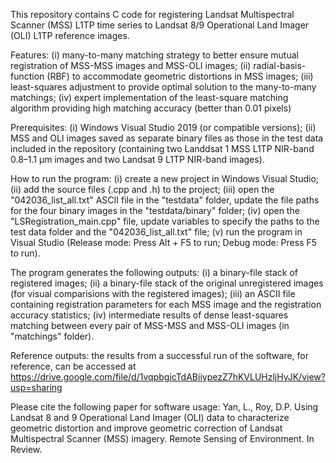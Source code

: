 This repository contains C code for registering Landsat Multispectral Scanner (MSS) L1TP time series to Landsat 8/9 Operational Land Imager (OLI) L1TP reference images.

Features: 
    (i) many-to-many matching strategy to better ensure mutual registration of MSS-MSS images and MSS-OLI images; 
    (ii) radial-basis-function (RBF) to accommodate geometric distortions in MSS images; 
    (iii) least-squares adjustment to provide optimal solution to the many-to-many matchings;
    (iv) expert implementation of the least-square matching algorithm providing high matching accuracy (better than 0.01 pixels)

Prerequisites: 
    (i) Windows Visual Studio 2019 (or compatible versions); 
    (ii) MSS and OLI images saved as separate binary files as those in the test data included in the repository (containing two Landdsat 1 MSS L1TP NIR-band 0.8–1.1 μm images and two Landsat 9 L1TP NIR-band images).

How to run the program: 
    (i) create a new project in Windows Visual Studio; 
    (ii) add the source files (.cpp and .h) to the project; 
    (iii) open the "042036_list_all.txt" ASCII file in the "testdata" folder, update the file paths for the four binary images in the "testdata/binary" folder; 
    (iv) open the "LSRegistration_main.cpp" file, update variables to specify the paths to the test data folder and the "042036_list_all.txt" file; 
    (v) run the program in Visual Studio (Release mode: Press Alt + F5 to run; Debug mode: Press F5 to run). 

The program generates the following outputs:
    (i) a binary-file stack of registered images; 
    (ii) a binary-file stack of the original unregistered images (for visual comparisions with the registered images); 
    (iii) an ASCII file containing registration parameters for each MSS image and the registration accuracy statistics; 
    (iv) intermediate results of dense least-squares matching between every pair of MSS-MSS and MSS-OLI images (in "matchings" folder).

Reference outputs: 
the results from a successful run of the software, for reference, can be accessed at https://drive.google.com/file/d/1vqpbgicTdABiiypezZ7hKVLUHzljHyJK/view?usp=sharing

Please cite the following paper for software usage: Yan, L., Roy, D.P. Using Landsat 8 and 9 Operational Land Imager (OLI) data to characterize geometric distortion and improve geometric correction of Landsat Multispectral Scanner (MSS) imagery. Remote Sensing of Environment. In Review.
